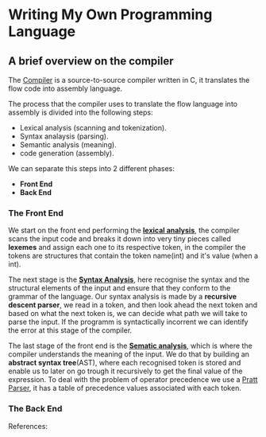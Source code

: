 # Writing My Own Programming Language


<!-- Write about why I'm doing this-->


## A brief overview on the compiler

The [Compiler][1] is a source-to-source compiler written in C, 
it translates the flow code into assembly language.

The process that the compiler uses to translate the flow language into assembly
is divided into the following steps:

- Lexical analysis (scanning and tokenization).
- Syntax analaysis (parsing).
- Semantic analysis (meaning).
- code generation (assembly). 

We can separate this steps into 2 different phases:

- **Front End**
- **Back End**

### The Front End 

We start on the front end performing the [**lexical analysis**][2], the compiler 
scans the input code and breaks it down into very tiny pieces called **lexemes** 
and assign each one to its respective token, in the compiler the tokens are 
structures that contain the token name(int) and it's value (when a int). 

The next stage is the [**Syntax Analysis**][3], here recognise the syntax and 
the structural elements of the input and ensure that they conform to the grammar
of the language. Our syntax analysis is made by a **recursive descent parser**,
we read in a token, and then look ahead the next token and based on what the 
next token is, we can decide what path we will take to parse the input. If the 
programm is syntactically incorrent we can identify the error at this stage of 
the compiler.

The last stage of the front end is the [**Sematic analysis**][4], which is where
the compiler understands the meaning of the input. We do that by building an 
**abstract syntax tree**(AST), where each recognised token is stored and enable us
to later on go trough it recursively to get the final value of the expression.
To deal with the problem of operator precedence we use a [Pratt Parser][5], it
has a table of precedence values associated with each token. 


### The Back End





References:

[1]: <https://en.wikipedia.org/wiki/Compiler> "Compilers"
[2]: <https://en.wikipedia.org/wiki/Lexical_analysis> "Lexical analysis"
[3]: <https://en.wikipedia.org/wiki/Parsing> "Syntax analysis" 
[4]: <https://en.wikipedia.org/wiki/Semantic_analysis_(compilers)> "Semantic analysis"
[5]: <https://en.wikipedia.org/wiki/Operator-precedence_parser#Pratt_parsing> "Pratt Parsing" 
[6]: <https://en.wikipedia.org/wiki/Code_generation_(compiler)> "Code generation" 
